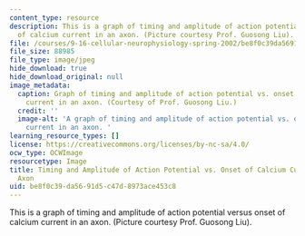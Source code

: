 ```yaml
---
content_type: resource
description: This is a graph of timing and amplitude of action potential versus onset
  of calcium current in an axon. (Picture courtesy Prof. Guosong Liu).
file: /courses/9-16-cellular-neurophysiology-spring-2002/be8f0c39da5691d5c47d8973ace453c8_9-16s02.jpg
file_size: 88985
file_type: image/jpeg
hide_download: true
hide_download_original: null
image_metadata:
  caption: Graph of timing and amplitude of action potential vs. onset of calcium
    current in an axon. (Courtesy of Prof. Guosong Liu.)
  credit: ''
  image-alt: 'A graph of timing and amplitude of action potential vs. onset of calcium
    current in an axon. '
learning_resource_types: []
license: https://creativecommons.org/licenses/by-nc-sa/4.0/
ocw_type: OCWImage
resourcetype: Image
title: Timing and Amplitude of Action Potential vs. Onset of Calcium Current in an
  Axon
uid: be8f0c39-da56-91d5-c47d-8973ace453c8
---
```

This is a graph of timing and amplitude of action potential versus onset of calcium current in an axon. (Picture courtesy Prof. Guosong Liu).
